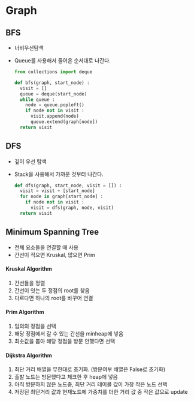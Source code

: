# Graph



## BFS

* 너비우선탐색

* Queue를 사용해서 들어온 순서대로 나간다.

  ```python
  from collections import deque
  
  def bfs(graph, start_node) :
    visit = []
    queue = deque(start_node)
    while queue :
      node = queue.popleft()
      if node not in visit :
        visit.append(node)
        queue.extend(graph[node])
    return visit
  ```

  

## DFS

* 깊이 우선 탐색

* Stack을 사용해서 가까운 것부터 나간다.

  ```python
  def dfs(graph, start_node, visit = []) :
    visit = visit + [start_node]
    for node in graph[start_node] :
      if node not in visit :
        visit = dfs(graph, node, visit)
    return visit
  ```

  

## Minimum Spanning Tree

* 전체 요소들을 연결할 때 사용
* 간선이 적으면 Kruskal, 많으면 Prim

#### Kruskal Algorithm

1. 간선들을 정렬
2. 간선이 잇는 두 정점의 root를 찾음
3. 다르다면 하나의 root를 바꾸어 연결

#### Prim Algorithm

1. 임의의 정점을 선택
2. 해당 정점에서 갈 수 있는 간선을 minheap에 넣음
3. 최솟값을 뽑아 해당 정점을 방문 안했다면 선택

#### Dijkstra Algorithm

1. 최단 거리 배열을 무한대로 초기화. (방문여부 배열은 False로 초기화)
2. 출발 노드는 방문했다고 체크한 후 heap에 넣음
3. 아직 방문하지 않은 노드중, 최단 거리 테이블 값이 가장 작은 노드 선택
4. 저장된 최단거리 값과 현재노드에 가중치를 더한 거리 값 중 작은 값으로 update